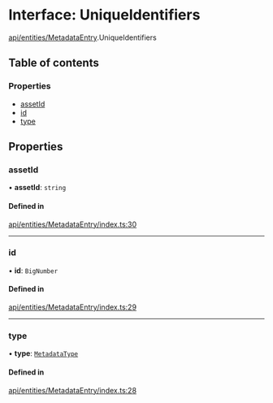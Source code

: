 # Interface: UniqueIdentifiers

[api/entities/MetadataEntry](../wiki/api.entities.MetadataEntry).UniqueIdentifiers

## Table of contents

### Properties

- [assetId](../wiki/api.entities.MetadataEntry.UniqueIdentifiers#assetid)
- [id](../wiki/api.entities.MetadataEntry.UniqueIdentifiers#id)
- [type](../wiki/api.entities.MetadataEntry.UniqueIdentifiers#type)

## Properties

### assetId

• **assetId**: `string`

#### Defined in

[api/entities/MetadataEntry/index.ts:30](https://github.com/PolymeshAssociation/polymesh-sdk/blob/9a8715021/src/api/entities/MetadataEntry/index.ts#L30)

___

### id

• **id**: `BigNumber`

#### Defined in

[api/entities/MetadataEntry/index.ts:29](https://github.com/PolymeshAssociation/polymesh-sdk/blob/9a8715021/src/api/entities/MetadataEntry/index.ts#L29)

___

### type

• **type**: [`MetadataType`](../wiki/api.entities.MetadataEntry.types.MetadataType)

#### Defined in

[api/entities/MetadataEntry/index.ts:28](https://github.com/PolymeshAssociation/polymesh-sdk/blob/9a8715021/src/api/entities/MetadataEntry/index.ts#L28)

